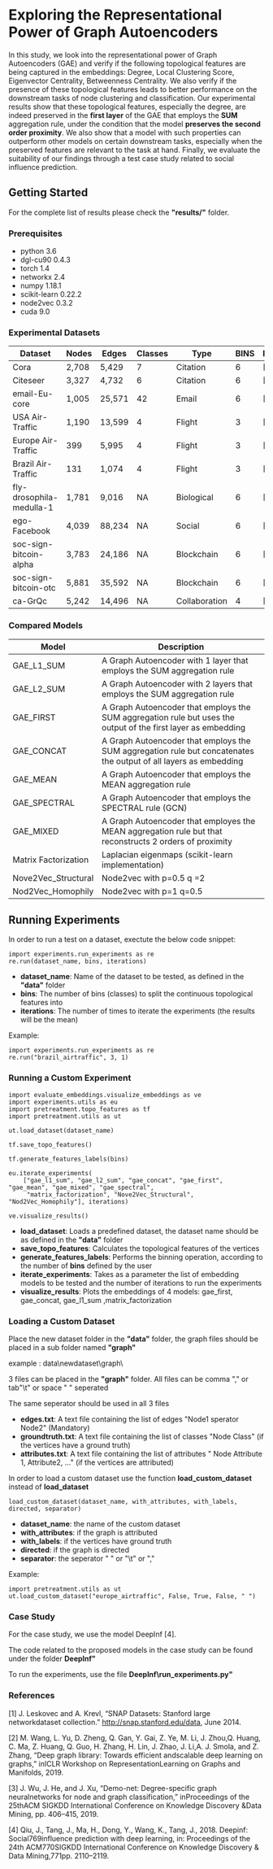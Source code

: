 #  Exploring the Representational Power of Graph Autoencoders


In this study, we look into the representational power of Graph Autoencoders (GAE) and verify if the following topological features are being captured in the embeddings: Degree, Local Clustering Score, Eigenvector Centrality, Betweenness Centrality. We also verify if the presence of these topological features leads to better performance on the downstream tasks of node clustering and classification. Our experimental results show that these topological features, especially the degree, are indeed preserved in the **first layer** of the GAE that employs the **SUM** aggregation rule, under the condition that the model **preserves the second order proximity**. We also show that a model with such properties can outperform other models on certain downstream tasks, especially when the preserved features are relevant to the task at hand.  Finally, we evaluate the suitability of our findings through a test case study related to social influence prediction.

## Getting Started

For the complete list of results please check the **"results/"** folder.

### Prerequisites
- python 3.6
- dgl-cu90 0.4.3
- torch 1.4
- networkx 2.4
- numpy 1.18.1
- scikit-learn 0.22.2
- node2vec 0.3.2
- cuda 9.0

### Experimental Datasets

|Dataset                 |Nodes |Edges |Classes |Type          |BINS | Reference |
| -                      |-     |     -|-       |-             |-    |- |
|Cora                    |2,708 |5,429 |7       |Citation      |6|[2] |
|Citeseer                |3,327 |4,732 |6       |Citation      |6| [2]|
|email-Eu-core           |1,005 |25,571|42      |Email         |6| [1]|
|USA Air-Traffic         |1,190 |13,599|4       |Flight        |3| [3]| 
|Europe Air-Traffic      |399   |5,995 |4       |Flight        |3| [3]| 
|Brazil Air-Traffic      |131   |1,074  |4       |Flight        |3| [3]|
|fly-drosophila-medulla-1|1,781 |9,016 |NA      |Biological    |6| [1]|
|ego-Facebook            |4,039 |88,234|NA      |Social        |6| [1]|
|soc-sign-bitcoin-alpha  |3,783 |24,186|NA      |Blockchain    |6| [1]|
|soc-sign-bitcoin-otc    |5,881 |35,592|NA      |Blockchain    |6| [1]|
|ca-GrQc                 |5,242 |14,496|NA      |Collaboration |4| [1]|

### Compared Models
|Model | Description|
|-     | -           |
|GAE_L1_SUM | A Graph Autoencoder with 1 layer that employs the SUM aggregation rule|
|GAE_L2_SUM | A Graph Autoencoder with 2 layers that employs the SUM aggregation rule|
|GAE_FIRST | A Graph Autoencoder that employs the SUM aggregation rule but uses the output of the first layer as embedding|
|GAE_CONCAT| A Graph Autoencoder that employs the SUM aggregation rule but concatenates the output of all layers as embedding|
|GAE_MEAN|A Graph Autoencoder that employs the MEAN aggregation rule|
|GAE_SPECTRAL|A Graph Autoencoder that employs the SPECTRAL rule (GCN)|
|GAE_MIXED| A Graph Autoencoder that employes the MEAN aggregation rule but that reconstructs 2 orders of proximity|
|Matrix Factorization| Laplacian eigenmaps (scikit-learn implementation)|
|Nove2Vec_Structural| Node2vec with p=0.5 q =2|
|Nod2Vec_Homophily| Node2vec with p=1 q=0.5| 

## Running Experiments

In order to run a test on a dataset, exectute the below code snippet:
```
import experiments.run_experiments as re
re.run(dataset_name, bins, iterations)
```

- **dataset_name**: Name of the dataset to be tested, as defined in the  **"data\"** folder
- **bins**: The number of bins (classes) to split the continuous topological features into
- **iterations**: The number of times to iterate the experiments (the results will be the mean)

Example:
```
import experiments.run_experiments as re
re.run("brazil_airtraffic", 3, 1)
```

### Running a Custom Experiment
```
import evaluate_embeddings.visualize_embeddings as ve
import experiments.utils as eu
import pretreatment.topo_features as tf
import pretreatment.utils as ut

ut.load_dataset(dataset_name)
  
tf.save_topo_features()

tf.generate_features_labels(bins)

eu.iterate_experiments(
    ["gae_l1_sum", "gae_l2_sum", "gae_concat", "gae_first", "gae_mean", "gae_mixed", "gae_spectral",
     "matrix_factorization", "Nove2Vec_Structural", "Nod2Vec_Homophily"], iterations)
     
ve.visualize_results()
```
- **load_dataset**: Loads a predefined dataset, the dataset name should be as defined in the  **"data\"** folder
- **save_topo_features**: Calculates the topological features of the vertices
- **generate_features_labels**: Performs the binning operation, according to the number of **bins** defined by the user
- **iterate_experiments**: Takes as a parameter the list of embedding models to be tested and the number of iterations to run the experiments
- **visualize_results**: Plots the embeddings of 4 models: gae_first, gae_concat, gae_l1_sum ,matrix_factorization

### Loading a Custom Dataset
Place the new dataset folder in the **"data\"** folder, the graph files should be placed in a sub folder named **"graph"**

example : data\newdataset\graph\

3 files can be placed in the **"graph\"** folder. All files can be comma "," or tab"\t" or  space " " seperated 

The same seperator should be used in all 3 files
- **edges.txt**: A text file containing the list of edges  "Node1 sperator Node2" (Mandatory)
- **groundtruth.txt**: A text file containing the list of classes "Node Class" (if the vertices have a ground truth)
- **attributes.txt**: A text file containing the list of attributes " Node Attribute 1, Attribute2, ..." (if the vertices are attributed)

In order to load a custom dataset use the function **load_custom_dataset** instead of **load_dataset**

```
load_custom_dataset(dataset_name, with_attributes, with_labels, directed, separator)
```
- **dataset_name**: the name of the custom dataset
- **with_attributes**: if the graph is attributed
- **with_labels**: if the vertices have ground truth
- **directed**: if the graph is directed 
- **separator**: the seperator " " or "\t" or ","

Example:

```
import pretreatment.utils as ut
ut.load_custom_dataset("europe_airtraffic", False, True, False, " ")
```

### Case Study
For the case study, we use the model DeepInf [4].

The code related to the proposed models in the case study can be found under the folder **DeepInf\"** 

To run the experiments, use the file **DeepInf\run_experiments.py"**  

### References
[1] J.  Leskovec  and  A.  Krevl,  “SNAP  Datasets:  Stanford  large  networkdataset collection.” http://snap.stanford.edu/data, June 2014.

[2] M.  Wang,  L.  Yu,  D.  Zheng,  Q.  Gan,  Y.  Gai,  Z.  Ye,  M.  Li,  J.  Zhou,Q. Huang, C. Ma, Z. Huang, Q. Guo, H. Zhang, H. Lin, J. Zhao, J. Li,A. J. Smola, and Z. Zhang, “Deep graph library: Towards efficient andscalable deep learning on graphs,” inICLR Workshop on RepresentationLearning on Graphs and Manifolds, 2019.

[3] J.  Wu,  J.  He,  and  J.  Xu,  “Demo-net:  Degree-specific  graph  neuralnetworks for node and graph classification,” inProceedings of the 25thACM  SIGKDD  International  Conference  on  Knowledge  Discovery  &Data Mining, pp. 406–415, 2019.

[4] Qiu, J., Tang, J., Ma, H., Dong, Y., Wang, K., Tang, J., 2018.  Deepinf:  Social769influence  prediction  with  deep  learning,  in:  Proceedings  of  the  24th  ACM770SIGKDD International Conference on Knowledge Discovery & Data Mining,771pp. 2110–2119.
